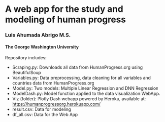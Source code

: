 


# A web app for the study and modeling of human progress

### Luis Ahumada Abrigo M.S.
#### The George Washington University

Repository includes:

- Scraping.py: Downloads all data from HumanProgress.org using BeautifulSoup
- Variables.py: Data preprocessing, data cleaning for all variables and countries data from HumanProgress.org 
- Model.py: Two models: Multiple Linear Regression and DNN Regression
- ModelDash.py: Model function applied to the data visualization WebApp.
- Viz (folder): Plotly Dash webapp powered by Heroku, available at: https://humanprogressorg.herokuapp.com/
- result.csv: Data for modeling
- df_all.csv: Data for the Web App


